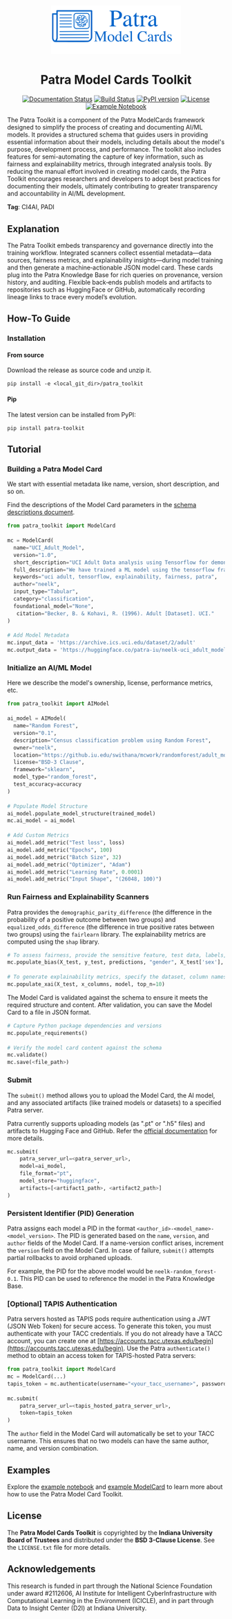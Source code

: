 <div align="center">

 <img src="docs/logo.png" alt="Patra Toolkit Logo" width="300"/>

# Patra Model Cards Toolkit

[![Documentation Status](https://img.shields.io/badge/docs-latest-blue.svg)](https://patra-toolkit.readthedocs.io/en/latest/)
[![Build Status](https://github.com/Data-to-Insight-Center/patra-toolkit/actions/workflows/ci.yml/badge.svg)](https://github.com/Data-to-Insight-Center/patra-toolkit/actions)
[![PyPI version](https://badge.fury.io/py/patra-toolkit.svg)](https://pypi.org/project/patra-toolkit/)
[![License](https://img.shields.io/badge/License-BSD%203--Clause-blue.svg)](https://opensource.org/licenses/BSD-3-Clause)
[![Example Notebook](https://colab.research.google.com/assets/colab-badge.svg)](https://colab.research.google.com/github/Data-to-Insight-Center/patra-toolkit/blob/main/examples/notebooks/GettingStarted.ipynb)

</div>

The Patra Toolkit is a component of the Patra ModelCards framework designed to simplify the process of creating and documenting AI/ML models. It provides a structured schema that guides users in providing essential information about their models, including details about the model's purpose, development process, and performance. The toolkit also includes features for semi-automating the capture of key information, such as fairness and explainability metrics, through integrated analysis tools. By reducing the manual effort involved in creating model cards, the Patra Toolkit encourages researchers and developers to adopt best practices for documenting their models, ultimately contributing to greater transparency and accountability in AI/ML development.

**Tag**: CI4AI, PADI


## Explanation

The Patra Toolkit embeds transparency and governance directly into the training workflow. Integrated scanners collect essential metadata—data sources, fairness metrics, and explainability insights—during model training and then generate a machine‑actionable JSON model card. These cards plug into the Patra Knowledge Base for rich queries on provenance, version history, and auditing. Flexible back‑ends publish models and artifacts to repositories such as Hugging Face or GitHub, automatically recording lineage links to trace every model’s evolution.


## How‑To Guide

### Installation

#### From source

Download the release as source code and unzip it.
```shell
pip install -e <local_git_dir>/patra_toolkit
```

#### Pip

The latest version can be installed from PyPI:

```shell
pip install patra-toolkit
```

## Tutorial

### Building a Patra Model Card

We start with essential metadata like name, version, short description, and so on.

Find the descriptions of the Model Card parameters in the [schema descriptions document](./docs/source/schema_description.md).

```python
from patra_toolkit import ModelCard

mc = ModelCard(
  name="UCI_Adult_Model",
  version="1.0",
  short_description="UCI Adult Data analysis using Tensorflow for demonstration of Patra Model Cards.",
  full_description="We have trained a ML model using the tensorflow framework to predict income for the UCI Adult Dataset. We leverage this data to run the Patra model cards to capture metadata about the model as well as fairness and explainability metrics.",
  keywords="uci adult, tensorflow, explainability, fairness, patra",
  author="neelk",
  input_type="Tabular",
  category="classification",
  foundational_model="None",
   citation="Becker, B. & Kohavi, R. (1996). Adult [Dataset]. UCI."
)

# Add Model Metadata
mc.input_data = 'https://archive.ics.uci.edu/dataset/2/adult'
mc.output_data = 'https://huggingface.co/patra-iu/neelk-uci_adult_model-1.0'
```

### Initialize an AI/ML Model
Here we describe the model's ownership, license, performance metrics, etc.

```python
from patra_toolkit import AIModel

ai_model = AIModel(
  name="Random Forest",
  version="0.1",
  description="Census classification problem using Random Forest",
  owner="neelk",
  location="https://github.iu.edu/swithana/mcwork/randomforest/adult_model.pkl",
  license="BSD-3 Clause",
  framework="sklearn",
  model_type="random_forest",
  test_accuracy=accuracy
)

# Populate Model Structure
ai_model.populate_model_structure(trained_model)
mc.ai_model = ai_model

# Add Custom Metrics
ai_model.add_metric("Test loss", loss)
ai_model.add_metric("Epochs", 100)
ai_model.add_metric("Batch Size", 32)
ai_model.add_metric("Optimizer", "Adam")
ai_model.add_metric("Learning Rate", 0.0001)
ai_model.add_metric("Input Shape", "(26048, 100)")
```

### Run Fairness and Explainability Scanners

Patra provides the `demographic_parity_difference` (the difference in the probability of a positive outcome between two groups) and `equalized_odds_difference` (the difference in true positive rates between two groups) using the `fairlearn` library. The explainability metrics are computed using the `shap` library.

```python
# To assess fairness, provide the sensitive feature, test data, labels, and predictions
mc.populate_bias(X_test, y_test, predictions, "gender", X_test['sex'], clf)

# To generate explainability metrics, specify the dataset, column names, model, and number of features
mc.populate_xai(X_test, x_columns, model, top_n=10)
```

The Model Card is validated against the schema to ensure it meets the required structure and content. After validation, you can save the Model Card to a file in JSON format. 

```python
# Capture Python package dependencies and versions
mc.populate_requirements()

# Verify the model card content against the schema
mc.validate()
mc.save(<file_path>)
```

### Submit

The `submit()` method allows you to upload the Model Card, the AI model, and any associated artifacts (like trained models or datasets) to a specified Patra server.

Patra currently supports uploading models (as ".pt" or ".h5" files) and artifacts to Hugging Face and GitHub. Refer the [official documentation](https://patra-toolkit.readthedocs.io/) for more details.

```python
mc.submit(
    patra_server_url=<patra_server_url>,
    model=ai_model,
    file_format="pt",
    model_store="huggingface",
    artifacts=[<artifact1_path>, <artifact2_path>]
)
```

### Persistent Identifier (PID) Generation
Patra assigns each model a PID in the format `<author_id>-<model_name>-<model_version>`. The PID is generated based on the `name`, `version`, and `author` fields of the Model Card. If a name-version conflict arises, increment the `version` field on the Model Card. In case of failure, `submit()` attempts partial rollbacks to avoid orphaned uploads.

For example, the PID for the above model would be `neelk-random_forest-0.1`. This PID can be used to reference the model in the Patra Knowledge Base.

### [Optional] TAPIS Authentication

Patra servers hosted as TAPIS pods require authentication using a JWT (JSON Web Token) for secure access. To generate this token, you must authenticate with your TACC credentials. If you do not already have a TACC account, you can create one at [https://accounts.tacc.utexas.edu/begin](https://accounts.tacc.utexas.edu/begin). Use the Patra `authenticate()` method to obtain an access token for TAPIS-hosted Patra servers:

```python
from patra_toolkit import ModelCard
mc = ModelCard(...)
tapis_token = mc.authenticate(username="<your_tacc_username>", password="<your_tacc_password>")

mc.submit(
    patra_server_url=<tapis_hosted_patra_server_url>,
    token=tapis_token
)
```
The `author` field in the Model Card will automatically be set to your TACC username. This ensures that no two models can have the same author, name, and version combination.

## Examples

Explore the [example notebook](./examples/notebooks/GettingStarted.ipynb) and [example ModelCard](./examples/model_cards/tesorflow_adult_nn_MC.json) to learn more about how to use the Patra Model Card Toolkit.

## License

The **Patra Model Cards Toolkit** is copyrighted by the **Indiana University Board of Trustees** and distributed under the **BSD 3-Clause License**. See the `LICENSE.txt` file for more details.

## Acknowledgements

This research is funded in part through the National Science Foundation under award #2112606, AI Institute for Intelligent CyberInfrastructure with Computational Learning in the Environment (ICICLE), and in part through Data to Insight Center (D2I) at Indiana University.
